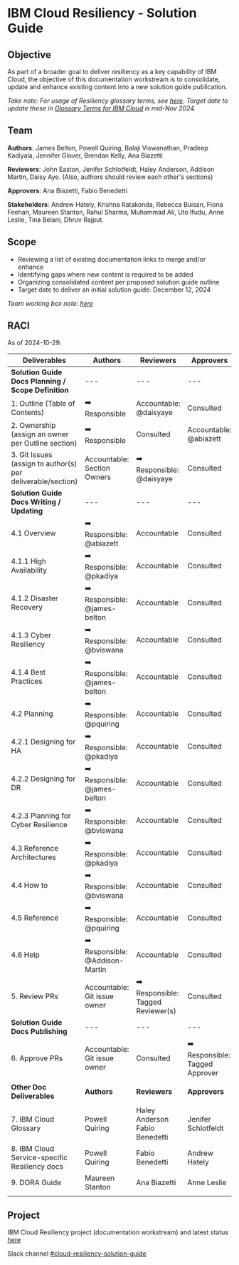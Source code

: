 # IBM Cloud Resiliency - Solution Guide

## Objective

As part of a broader goal to deliver resiliency as a key capability of IBM Cloud, the objective of this documentation workstream is to consolidate, update and enhance existing content into a new solution guide publication. 

_Take note: For usage of Resiliency glossary terms, see [here](https://ibm.ent.box.com/notes/1667651992654?s=nwfybs96ktxilmfvqbfk2oolvxhje4he). Target date to update these in [Glossary Terms for IBM Cloud](https://cloud.ibm.com/docs/overview?topic=overview-glossary) is mid-Nov 2024._


## Team 

**Authors**: James Belton, Powell Quiring, Balaji Viswanathan, Pradeep Kadiyala, Jennifer Glover, Brendan Kelly, Ana Biazetti

**Reviewers**: John Easton, Jenifer Schlotfeldt, Haley Anderson, Addison Martin, Daisy Aye. (Also, authors should review each other's sections)

**Approvers**:  Ana Biazetti, Fabio Benedetti

**Stakeholders**:  Andrew Hately, Krishna Ratakonda, Rebecca Buisan, Fiona Feehan, Maureen Stanton, Rahul Sharma, Muhammad Ali, Uto Ifudu, Anne Leslie, Tina Belani, Dhruv Rajput.

## Scope

- Reviewing a list of existing documentation links to merge and/or enhance
- Identifying gaps where new content is required to be added
- Organizing consolidated content per proposed solution guide outline
- Target date to deliver an initial solution guide: December 12, 2024

_Team working box note: [here](https://ibm.ent.box.com/file/1644965930257?s=48bp2gwgt4gxg8dkaf3ldgrkh6cwc0ds)_

## RACI

As of 2024-10-29:

| Deliverables | Authors  | Reviewers | Approvers | Stakeholders |
|---|---|---|---|---|
| **Solution Guide Docs Planning / Scope Definition** |---|---|---|---|---|
| 1. Outline (Table of Contents) |  ➡️ Responsible | Accountable: @daisyaye  | Consulted | Informed |  
| 2. Ownership (assign an owner per Outline section)  | ➡️ Responsible |  Consulted  | Accountable: @abiazett | Informed  | 
| 3. Git Issues (assign to author(s) per deliverable/section) | Accountable: Section Owners | ➡️ Responsible: @daisyaye   | Consulted |  Informed  | 
| **Solution Guide Docs Writing / Updating** |---|---|---|---|---|---|-
| 4.1 Overview   |  ➡️ Responsible: @abiazett  | Accountable | Consulted | Informed |
| 4.1.1 High Availability   |  ➡️ Responsible: @pkadiya  | Accountable | Consulted | Informed | 
| 4.1.2 Disaster Recovery  |  ➡️ Responsible: @james-belton  | Accountable | Consulted | Informed |
| 4.1.3 Cyber Resiliency  |  ➡️ Responsible: @bviswana | Accountable | Consulted | Informed | 
| 4.1.4 Best Practices  |  ➡️ Responsible: @james-belton | Accountable | Consulted | Informed | 
| 4.2 Planning   |  ➡️ Responsible: @pquiring | Accountable | Consulted | Informed |
| 4.2.1 Designing for HA   |  ➡️ Responsible: @pkadiya | Accountable | Consulted | Informed | 
| 4.2.2 Designing for DR   |  ➡️ Responsible: @james-belton | Accountable | Consulted | Informed |
| 4.2.3 Planning for Cyber Resilience  |  ➡️ Responsible: @bviswana | Accountable | Consulted | Informed |
| 4.3 Reference Architectures   |  ➡️ Responsible: @pkadiya  | Accountable | Consulted | Informed | 
| 4.4 How to   |  ➡️ Responsible: @bviswana  | Accountable | Consulted | Informed | 
| 4.5 Reference   |  ➡️ Responsible: @pquiring  | Accountable | Consulted | Informed | 
| 4.6 Help   |  ➡️ Responsible: @Addison-Martin  | Accountable | Consulted | Informed | 
| 5. Review PRs  | Accountable: Git issue owner |  ➡️ Responsible: Tagged Reviewer(s)  | Consulted | Informed | 
| **Solution Guide Docs Publishing** |---|---|---|---|---|
| 6. Approve PRs | Accountable: Git issue owner | Consulted |  ➡️ Responsible: Tagged Approver | Informed  |  
 |  |  |  |  |  |
| **Other Doc Deliverables** | **Authors**  | **Reviewers** | **Approvers** | **Stakeholders** |
 |  |  |  |  |  |
| 7. IBM Cloud Glossary  | Powell Quiring | Haley Anderson Fabio Benedetti| Jenifer Schlotfeldt | all others |  |
| 8. IBM Cloud Service-specific Resiliency docs  | Powell Quiring  | Fabio Benedetti | Andrew Hately | all others |  |
| 9. DORA Guide  | Maureen Stanton | Ana Biazetti  | Anne Leslie | all others |  |  
 |  |  |  |  |  |

 ## Project

 IBM Cloud Resiliency project (documentation workstream) and latest status [here](https://github.ibm.com/orgs/cloud-docs-solutions/projects/1/views/2)

 Slack channel [#cloud-resiliency-solution-guide](https://ibm.enterprise.slack.com/archives/C07CBUBNVTJ)
